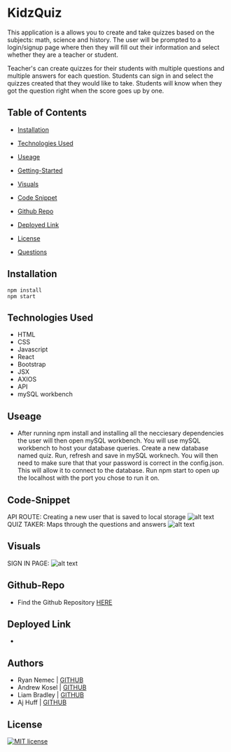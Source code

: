 # KidzQuiz

This application is a allows you to create and take quizzes based on the subjects: math, science and history.  The user will be prompted to a login/signup page where then they will fill out their information and select whether they are a teacher or student.  

Teacher's can create quizzes for their students with multiple questions and multiple answers for each question.  Students can sign in and select the quizzes created that they would like to take.  Students will know when they got the question right when the score goes up by one.

## Table of Contents
  * [Installation](#installation)
  * [Technologies Used](#technologies)
 * [Useage](#useage)
* [Getting-Started](#getting-started)
* [Visuals](#visuals)
* [Code Snippet](#code-snippet)
* [Github Repo](#github-repo)
*  [Deployed Link](#deployed-link)

 * [License](#license)
  * [Questions](#questions)

## Installation
    npm install
    npm start

## Technologies Used
* HTML
* CSS
* Javascript
* React
* Bootstrap
* JSX
* AXIOS
* API
* mySQL workbench

## Useage

* After running npm install and installing all the necciesary dependencies the user will then open mySQL workbench. You will use mySQL workbench to host your database queries. Create a new database named quiz. Run, refresh and save in mySQL worknech. You will then need to make sure that that your password is correct in the config.json. This will allow it to connect to the database. Run npm start to open up the localhost with the port you chose to run it on. 


## Code-Snippet
API ROUTE:
Creating a new user that is saved to local storage
![alt text](https://i.paste.pics/34c1bafd98160c3b1d91d94f4034a26a.png)
QUIZ TAKER:
Maps through the questions and answers
![alt text](https://i.paste.pics/9700f69fdeabe5ffd3ceca491369652b.png)



## Visuals
SIGN IN PAGE:
![alt text](https://i.paste.pics/c346a713b84326bf67efcfbfa468976c.png)



## Github-Repo
* Find the Github Repository [HERE](https://github.com/AndrewKosel/Project-3)

## Deployed Link
* 

## Authors
* Ryan Nemec | [GITHUB](https://github.com/perfectoment)
* Andrew Kosel | [GITHUB](https://github.com/AndrewKosel)
* Liam Bradley | [GITHUB](https://github.com/Liamhbradley11)
* Aj Huff | [GITHUB](https://github.com/ajhuff7)

## License
   [![MIT license](https://img.shields.io/badge/License-MIT-blue.svg)](https://lbesson.mit-license.org/)


